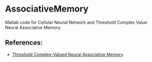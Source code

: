 # AssociativeMemory
Matlab code for Cellular Neural Network and Threshold Complex Value Neural Associative Memory

## References:
- [Threshold Complex-Valued Neural Associative Memory](https://ieeexplore.ieee.org/abstract/document/6595539)

